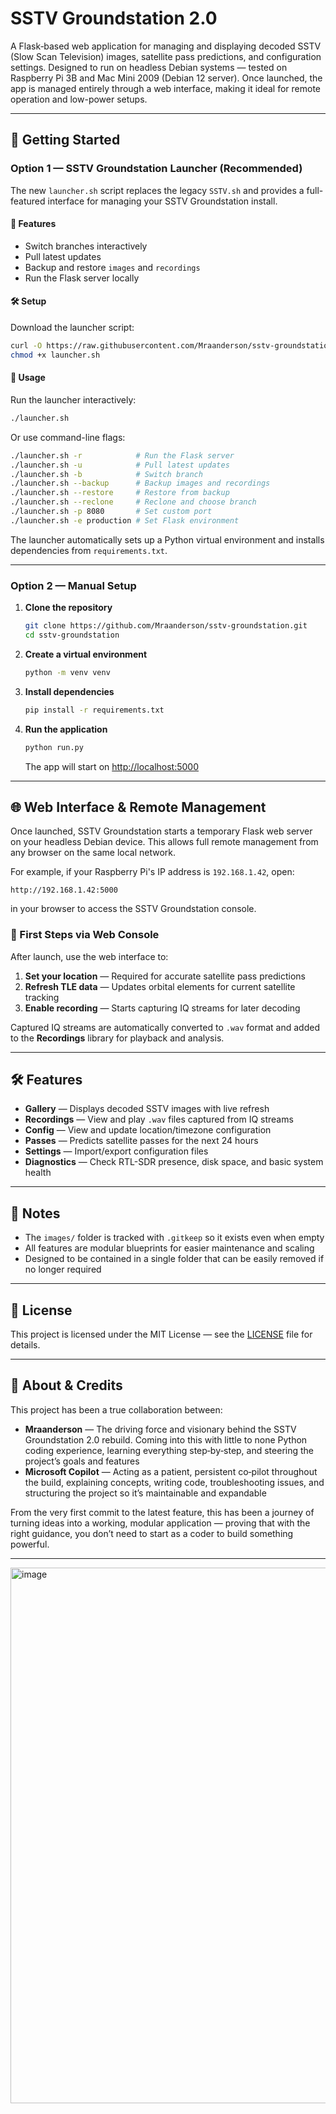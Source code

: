 # SSTV Groundstation 2.0

A Flask‑based web application for managing and displaying decoded SSTV (Slow Scan Television) images, satellite pass predictions, and configuration settings. Designed to run on headless Debian systems — tested on Raspberry Pi 3B and Mac Mini 2009 (Debian 12 server). Once launched, the app is managed entirely through a web interface, making it ideal for remote operation and low-power setups.

---

## 🚀 Getting Started

### Option 1 — SSTV Groundstation Launcher (Recommended)

The new `launcher.sh` script replaces the legacy `SSTV.sh` and provides a full-featured interface for managing your SSTV Groundstation install.

#### 🔧 Features

- Switch branches interactively  
- Pull latest updates  
- Backup and restore `images` and `recordings`  
- Run the Flask server locally   

#### 🛠 Setup

Download the launcher script:

```bash
curl -O https://raw.githubusercontent.com/Mraanderson/sstv-groundstation/main/launcher.sh
chmod +x launcher.sh
```

#### 🚀 Usage

Run the launcher interactively:

```bash
./launcher.sh
```

Or use command-line flags:

```bash
./launcher.sh -r            # Run the Flask server
./launcher.sh -u            # Pull latest updates
./launcher.sh -b            # Switch branch
./launcher.sh --backup      # Backup images and recordings
./launcher.sh --restore     # Restore from backup
./launcher.sh --reclone     # Reclone and choose branch
./launcher.sh -p 8080       # Set custom port
./launcher.sh -e production # Set Flask environment
```

The launcher automatically sets up a Python virtual environment and installs dependencies from `requirements.txt`.

---

### Option 2 — Manual Setup

1. **Clone the repository**  
   ```bash
   git clone https://github.com/Mraanderson/sstv-groundstation.git
   cd sstv-groundstation
   ```

2. **Create a virtual environment**  
   ```bash
   python -m venv venv
   ```

3. **Install dependencies**  
   ```bash
   pip install -r requirements.txt
   ```

4. **Run the application**  
   ```bash
   python run.py
   ```

   The app will start on [http://localhost:5000](http://localhost:5000)

---

## 🌐 Web Interface & Remote Management

Once launched, SSTV Groundstation starts a temporary Flask web server on your headless Debian device. This allows full remote management from any browser on the same local network.

For example, if your Raspberry Pi's IP address is `192.168.1.42`, open:

```
http://192.168.1.42:5000
```

in your browser to access the SSTV Groundstation console.

### 🧭 First Steps via Web Console

After launch, use the web interface to:

1. **Set your location** — Required for accurate satellite pass predictions  
2. **Refresh TLE data** — Updates orbital elements for current satellite tracking  
3. **Enable recording** — Starts capturing IQ streams for later decoding  

Captured IQ streams are automatically converted to `.wav` format and added to the **Recordings** library for playback and analysis.

---

## 🛠 Features

- **Gallery** — Displays decoded SSTV images with live refresh  
- **Recordings** — View and play `.wav` files captured from IQ streams  
- **Config** — View and update location/timezone configuration  
- **Passes** — Predicts satellite passes for the next 24 hours  
- **Settings** — Import/export configuration files  
- **Diagnostics** — Check RTL-SDR presence, disk space, and basic system health  

---

## 📌 Notes

- The `images/` folder is tracked with `.gitkeep` so it exists even when empty  
- All features are modular blueprints for easier maintenance and scaling  
- Designed to be contained in a single folder that can be easily removed if no longer required  

---

## 📜 License

This project is licensed under the MIT License — see the [LICENSE](LICENSE) file for details.

---

## 🙌 About & Credits

This project has been a true collaboration between:

- **Mraanderson** — The driving force and visionary behind the SSTV Groundstation 2.0 rebuild. Coming into this with little to none Python coding experience, learning everything step‑by‑step, and steering the project’s goals and features  
- **Microsoft Copilot** — Acting as a patient, persistent co‑pilot throughout the build, explaining concepts, writing code, troubleshooting issues, and structuring the project so it’s maintainable and expandable  

From the very first commit to the latest feature, this has been a journey of turning ideas into a working, modular application — proving that with the right guidance, you don’t need to start as a coder to build something powerful.

---

<img width="1915" height="857" alt="image" src="https://github.com/user-attachments/assets/7055340c-1476-4fd4-b925-dcbe472d4514" />
